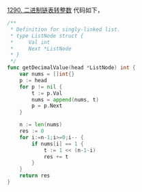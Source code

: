 [1290. 二进制链表转整数](https://leetcode.cn/problems/convert-binary-number-in-a-linked-list-to-integer/description/)
代码如下，
```go
/**
 * Definition for singly-linked list.
 * type ListNode struct {
 *     Val int
 *     Next *ListNode
 * }
 */
func getDecimalValue(head *ListNode) int {
    var nums = []int{}
    p := head 
    for p != nil {
        t := p.Val 
        nums = append(nums, t)
        p = p.Next 
    }

    n := len(nums)
    res := 0
    for i:=n-1;i>=0;i-- {
        if nums[i] == 1 {
            t := 1 << (n-1-i)
            res += t 
        }
    }
    return res 
}
```
